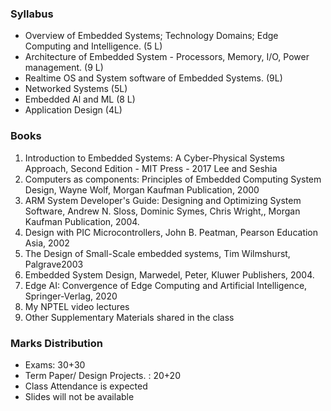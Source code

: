 
### Syllabus

- Overview of Embedded Systems; Technology Domains; Edge Computing and Intelligence. (5 L)
- Architecture of Embedded System - Processors, Memory, I/O, Power management. (9 L)
- Realtime OS and System software of Embedded Systems. (9L)
- Networked Systems (5L)
- Embedded Al and ML (8 L)
- Application Design (4L)

### Books

1. Introduction to Embedded Systems: A Cyber-Physical Systems Approach, Second Edition - MIT Press - 2017 Lee and Seshia
2. Computers as components: Principles of Embedded Computing System Design, Wayne Wolf, Morgan Kaufman Publication, 2000
3. ARM System Developer's Guide: Designing and Optimizing System Software, Andrew N. Sloss, Dominic Symes, Chris Wright,, Morgan Kaufman Publication, 2004.
4. Design with PIC Microcontrollers, John B. Peatman, Pearson Education Asia, 2002
5. The Design of Small-Scale embedded systems, Tim Wilmshurst, Palgrave2003
6. Embedded System Design, Marwedel, Peter, Kluwer Publishers, 2004.
7. Edge AI: Convergence of Edge Computing and Artificial Intelligence, Springer-Verlag, 2020
8. My NPTEL video lectures
9. Other Supplementary Materials shared in the class

### Marks Distribution

- Exams: 30+30
- Term Paper/ Design Projects. : 20+20
- Class Attendance is expected
- Slides will not be available